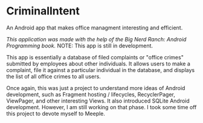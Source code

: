 # CriminalIntent
An Android app that makes office managment interesting and efficient.

*This application was made with the help of the Big Nerd Ranch: Android Programming book.*
NOTE: This app is still in development. 

This app is essentially a database of filed complaints or "office crimes" submitted by employees about other individuals. It allows users to make a complaint, file it against a particular individual in the database, and displays the list of all office crimes to all users. 

Once again, this was just a project to understand more ideas of Android development, such as Fragment hosting / lifecycles, RecyclerPager, ViewPager, and other interesting Views. It also introduced SQLite Android development. However, I am still working on that phase. I took some time off this project to devote myself to Meeple. 
